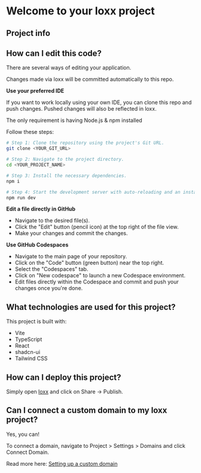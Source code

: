 # Welcome to your loxx project

## Project info

## How can I edit this code?

There are several ways of editing your application.

Changes made via loxx will be committed automatically to this repo.

**Use your preferred IDE**

If you want to work locally using your own IDE, you can clone this repo and push changes. Pushed changes will also be reflected in loxx.

The only requirement is having Node.js & npm installed 

Follow these steps:

```sh
# Step 1: Clone the repository using the project's Git URL.
git clone <YOUR_GIT_URL>

# Step 2: Navigate to the project directory.
cd <YOUR_PROJECT_NAME>

# Step 3: Install the necessary dependencies.
npm i

# Step 4: Start the development server with auto-reloading and an instant preview.
npm run dev
```

**Edit a file directly in GitHub**

- Navigate to the desired file(s).
- Click the "Edit" button (pencil icon) at the top right of the file view.
- Make your changes and commit the changes.

**Use GitHub Codespaces**

- Navigate to the main page of your repository.
- Click on the "Code" button (green button) near the top right.
- Select the "Codespaces" tab.
- Click on "New codespace" to launch a new Codespace environment.
- Edit files directly within the Codespace and commit and push your changes once you're done.

## What technologies are used for this project?

This project is built with:

- Vite
- TypeScript
- React
- shadcn-ui
- Tailwind CSS

## How can I deploy this project?

Simply open [loxx](https://loxx.dev/projects/f0f68316-8966-4118-abad-a9b9b3135ae6) and click on Share -> Publish.

## Can I connect a custom domain to my loxx project?

Yes, you can!

To connect a domain, navigate to Project > Settings > Domains and click Connect Domain.

Read more here: [Setting up a custom domain](https://docs.loxx.dev/tips-tricks/custom-domain#step-by-step-guide)
